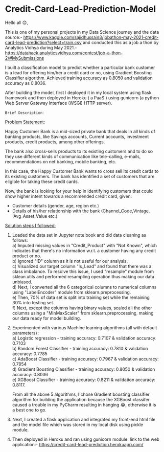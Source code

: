 # Credit-Card-Lead-Prediction-Model
Hello all 😊, 

This is one of my personal projects in my Data Science journey and the data source:- https://www.kaggle.com/sajidhussain3/jobathon-may-2021-credit-card-lead-prediction?select=train.csv and conducted this as a job a thon by Analytics Vidhya during May 2021.- https://datahack.analyticsvidhya.com/contest/job-a-thon-2/#MySubmissions

I built a classification model to predict whether a particular bank customer is a lead for offering him/her a credit card or no, using Gradient Boosting Classifier algorithm. Achieved training accuracy as 0.8050 and validation accuracy as 0.8036.

After building the model, first I deployed it in my local system using flask framework and then deployed in Heroku ( a PaaS ) using gunicorn (a python Web Server Gateway Interface (WSGI) HTTP server).

`Brief Description`:

<ins>Problem Statement:</ins> 

Happy Customer Bank is a mid-sized private bank that deals in all kinds of banking products, like Savings accounts, Current accounts, investment products, credit products, among other offerings.

The bank also cross-sells products to its existing customers and to do so they use different kinds of communication like tele-calling, e-mails, recommendations on net banking, mobile banking, etc. 

In this case, the Happy Customer Bank wants to cross sell its credit cards to its existing customers. The bank has identified a set of customers that are eligible for taking these credit cards.

Now, the bank is looking for your help in identifying customers that could show higher intent towards a recommended credit card, given:

- Customer details (gender, age, region etc.)
- Details of his/her relationship with the bank (Channel_Code,Vintage, 'Avg_Asset_Value etc.) 

<ins>Solution steps I followed:</ins>

1. Loaded the data set in Jupyter note book and did data cleaning as follows:<br>
    a) Imputed missing values in "Credit_Product" with "Not Known", which indicates that there's no information w.r.t. a customer having any credit product or no.<br>
    b) Ignored "ID" column as it is not useful for our analysis.<br>
    c) Visualized our target column "Is_Lead" and found that there was a class imbalance. To resolve this issue, I used "resample" module from sklean.utils and performed                  resampling operation thus making our data unbiased.<br>
    d) Next, I converted all the 6 categorical columns to numerical columns using "LabelEncoder" module from sklearn.preprocessing.<br>
    e) Then, 70% of data set is split into training set while the remaining 30% into testing set.<br>
    f) Next, except the columns having binary values, scaled all the other columns using a "MinMaxScaler" from sklearn.preprocessing, making our data ready for model building.<br>

2. Experimented with various Machine learning algorithms (all with default parameters) :<br>
   a) Logistic regression - training accuracy: 0.7107 & validation accuracy: 0.7103<br>
   b) Random Forest Classifier - training accuracy: 0.7810 & validation accuracy: 0.7785<br>
   c) AdaBoost Classifier - training accuracy: 0.7967 & validation accuracy: 0.7954<br>
   d) Gradient Boosting Classifier - training accuracy: 0.8050 & validation accuracy: 0.8036<br>
   e) XGBoost Classifier - training accuracy: 0.8211 & validation accuracy: 0.8117.<br>
   
   From all the above 5 algorithms, I chose Gradient boosting classifier algorithm for building the application because the XGBoost classifer caused a trouble in my PyCharm        resulting in hanging 😂, otherwise it is a best one to go. <br>

3. Next, I created a flask application and integrated my front-end html file and the model file which was stored in my local disk using pickle module.<br>

4. Then deployed in Heroku and ran using gunicorn module. link to the web application:- https://credit-card-lead-prediction.herokuapp.com/  <br> 


